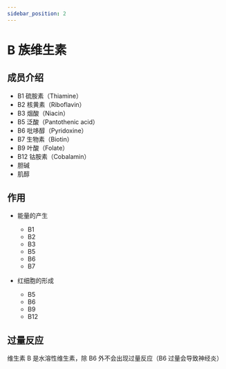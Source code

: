 ```yaml
---
sidebar_position: 2
---
```


# B 族维生素

## 成员介绍

- B1 硫胺素（Thiamine）
- B2 核黄素（Riboflavin）
- B3 烟酸（Niacin）
- B5 泛酸（Pantothenic acid）
- B6 吡哆醇（Pyridoxine）
- B7 生物素（Biotin）
- B9 叶酸（Folate）
- B12 钴胺素（Cobalamin）
- 胆碱
- 肌醇

## 作用

- 能量的产生

  - B1
  - B2
  - B3
  - B5
  - B6
  - B7

- 红细胞的形成
  - B5
  - B6
  - B9
  - B12

## 过量反应

维生素 B 是水溶性维生素，除 B6 外不会出现过量反应（B6 过量会导致神经炎）
